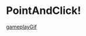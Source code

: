 # PointAndClick!

[gameplayGif](https://user-images.githubusercontent.com/83986916/159083389-6a6c56bc-2697-4dcd-ad4a-cdf36e562b5c.gif)
